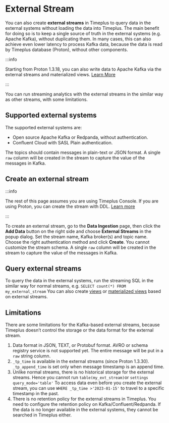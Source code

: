 

# External Stream

You can also create **external streams** in Timeplus to query data in the external systems without loading the data into Timeplus. The main benefit for doing so is to keep a single source of truth in the external systems (e.g. Apache Kafka), without duplicating them. In many cases, this can also achieve even lower latency to process Kafka data, because the data is read by Timeplus database (Proton), without other components.

:::info

Starting from Proton 1.3.18, you can also write data to Apache Kafka via the external streams and materialized views. [Learn More](proton-kafka#write-to-kafka-with-sql)

:::

You can run streaming analytics with the external streams in the similar way as other streams, with some limitations. 

## Supported external systems

The supported external systems are:

* Open source Apache Kafka or Redpanda, without authentication. 
* Confluent Cloud with SASL Plain authentication.

The topics should contain messages in plain-text or JSON format. A single `raw` column will be created in the stream to capture the value of the messages in Kafka.

## Create an external stream

:::info

The rest of this page assumes you are using Timeplus Console. If you are using Proton, you can create the stream with DDL. [Learn more](proton-create-stream#create-external-stream)

:::

To create an external stream, go to the **Data Ingestion** page, then click the **Add Data** button on the right side and choose **External Streams** in the popup dialog. Set the stream name, Kafka broker(s) and topic name. Choose the right authentication method and click **Create**. You cannot customize the stream schema. A single `raw` column will be created in the stream to capture the value of the messages in Kafka.

## Query external streams

To query the data in the external systems, run the streaming SQL in the similar way for normal streams, e.g. `SELECT count(*) FROM my_external_stream` You can also create [views](view) or [materialized views](view#materialized-view) based on external streams.

## Limitations

There are some limitations for the Kafka-based external streams, because Timeplus doesn’t control the storage or the data format for the external stream.

1. Data format in JSON, TEXT, or Protobuf format. AVRO or schema registry service is not supported yet. The entire message will be put in a `raw` string column.
2. `_tp_time` is available in the external streams (since Proton 1.3.30). `_tp_append_time` is set only when message timestamp is an append time.
3. Unlike normal streams, there is no historical storage for the external streams. Hence you cannot run `table(my_ext_stream)`or `settings query_mode='table'` To access data even before you create the external stream, you can use `WHERE _tp_time >'2023-01-15'` to travel to a specific timestamp in the past.
4. There is no retention policy for the external streams in Timeplus. You need to configure the retention policy on Kafka/Confluent/Redpanda. If the data is no longer available in the external systems, they cannot be searched in Timeplus either.